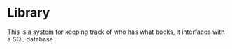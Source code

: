 # Library

This is a system for keeping track of who has what books, it interfaces with a SQL database
